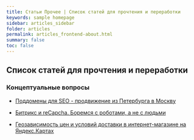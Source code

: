 ```yaml
---
title: Статьи Прочее | Список статей для прочтения и переработки
keywords: sample homepage
sidebar: articles_sidebar
folder: articles
permalink: articles_frontend-about.html
summary: false
toc: false
---
```


## Список статей для прочтения и переработки

### Концептуальные вопросы

* [Поддомены для SEO - продвижение из Петербурга в Москву](https://www.intervolga.ru/blog/marketing/seo-subdomains/)

* [Битрикс и reCapcha. Боремся с роботами, а не с людьми](https://www.intervolga.ru/blog/projects/bitriks-i-recapcha-boremsya-s-robotami-a-ne-s-lyudmi/)

* [Геозависимость цен и условий доставки в интернет-магазине на Яндекс.Картах](https://www.intervolga.ru/blog/support/geozavisimost-tsen-i-usloviy-dostavki-v-internet-magazine-na-yandeks-kartakh/)